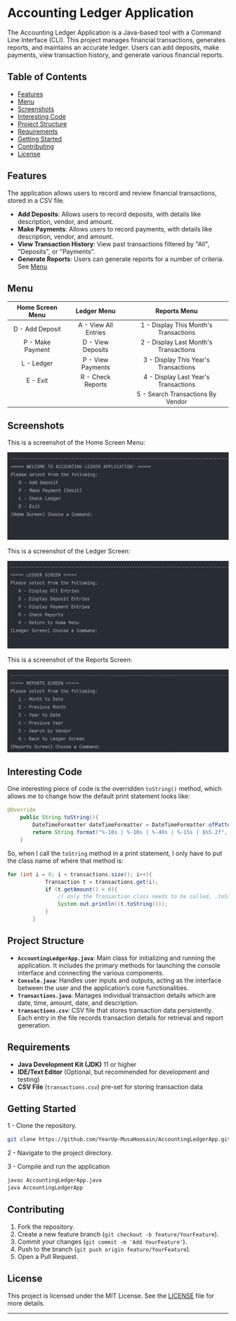 # Accounting Ledger Application

The Accounting Ledger Application is a Java-based tool with a Command Line Interface (CLI). This project manages financial transactions, generates reports, and maintains an accurate ledger. Users can add deposits, make payments, view transaction history, and generate various financial reports.

## Table of Contents

- [Features](#features)
- [Menu](#menu)
- [Screenshots](#screenshots)
- [Interesting Code](#interesting-code)
- [Project Structure](#project-structure)
- [Requirements](#requirements)
- [Getting Started](#getting-started)
- [Contributing](#contributing)
- [License](#license)

## Features

The application allows users to record and review financial transactions, stored in a CSV file.
- **Add Deposits**: Allows users to record deposits, with details like description, vendor, and amount.
- **Make Payments**: Allows users to record payments, with details like description, vendor, and amount.
- **View Transaction History**: View past transactions filtered by "All", "Deposits", or "Payments".
- **Generate Reports**: Users can generate reports for a number of criteria. See [Menu](#menu)

## Menu

| Home Screen Menu | Ledger Menu | Reports Menu |
| :---: | :---: | :---: |
| D - Add Deposit | A - View All Entries | 1 - Display This Month's Transactions |
| P - Make Payment | D - View Deposits | 2 - Display Last Month's Transactions |
| L - Ledger | P - View Payments | 3 - Display This Year's Transactions |
| E - Exit | R - Check Reports | 4 - Display Last Year's Transactions |
| | | 5 - Search Transactions By Vendor |

## Screenshots

This is a screenshot of the Home Screen Menu:

![HomeScreenMenu](images/HomeScreen.jpg)

This is a screenshot of the Ledger Screen:

![LedgerScreen](images/LedgerScreen.jpg)

This is a screenshot of the Reports Screen:

![ReportsScreen](images/ReportsScreen.jpg)

## Interesting Code

One interesting piece of code is the overridden `toString()` method, which allows me to change how the default print statement looks like:

```java
@Override
    public String toString(){
        DateTimeFormatter dateTimeFormatter = DateTimeFormatter.ofPattern("HH:mm:ss");
        return String.format("%-10s | %-10s | %-40s | %-15s | $%5.2f", getDate(), getTime().format(dateTimeFormatter), getDescription(), getVendor(), getAmount());
    }
```
So, when I call the `toString` method in a print statement, I only have to put the class name of where that method is:

```java
for (int i = 0; i < transactions.size(); i++){
            Transaction t = transactions.get(i);
            if (t.getAmount() < 0){
                // only the Transaction class needs to be called, .toString() is optional to put here
                System.out.println((t.toString()));
            }
        }
```

## Project Structure

- **`AccountingLedgerApp.java`**: Main class for initializing and running the application. It includes the primary methods for launching the console interface and connecting the various components.
- **`Console.java`**: Handles user inputs and outputs, acting as the interface between the user and the application’s core functionalities.
- **`Transactions.java`**: Manages individual transaction details which are date, time, amount, date, and description.
- **`transactions.csv`**: CSV file that stores transaction data persistently. Each entry in the file records transaction details for retrieval and report generation.

## Requirements

- **Java Development Kit (JDK)** 11 or higher
- **IDE/Text Editor** (Optional, but recommended for development and testing)
- **CSV File** (`transactions.csv`) pre-set for storing transaction data

## Getting Started

1 - Clone the repository.

```bash
git clone https://github.com/YearUp-MusaHoosain/AccountingLedgerApp.git
```

2 - Navigate to the project directory.

3 - Compile and run the application

```bash  
javac AccountingLedgerApp.java
java AccountingLedgerApp
```

## Contributing

1. Fork the repository.
2. Create a new feature branch (`git checkout -b feature/YourFeature`).
3. Commit your changes (`git commit -m 'Add YourFeature'`).
4. Push to the branch (`git push origin feature/YourFeature`).
5. Open a Pull Request.

## License

This project is licensed under the MIT License. See the [LICENSE](LICENSE) file for more details.

---
